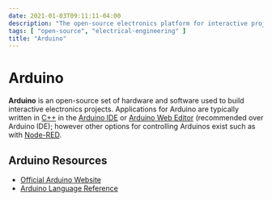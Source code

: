 ```yaml
---
date: 2021-01-03T09:11:11-04:00
description: "The open-source electronics platform for interactive projects and prototypes"
tags: [ "open-source", "electrical-engineering" ]
title: "Arduino"
---
```


# Arduino

**Arduino** is an open-source set of hardware and software used to build interactive electronics projects. Applications for Arduino are typically written in [C++](cpp.md) in the [Arduino IDE](https://www.arduino.cc/en/software) or [Arduino Web Editor](https://create.arduino.cc/editor) (recommended over Arduino IDE); however other options for controlling Arduinos exist such as with [Node-RED](https://nodered.org/docs/faq/interacting-with-arduino).

## Arduino Resources

* [Official Arduino Website](https://www.arduino.cc/)
* [Arduino Language Reference](https://www.arduino.cc/reference/en/)
